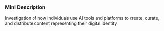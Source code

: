 ### Mini Description

Investigation of how individuals use AI tools and platforms to create, curate, and distribute content representing their digital identity
